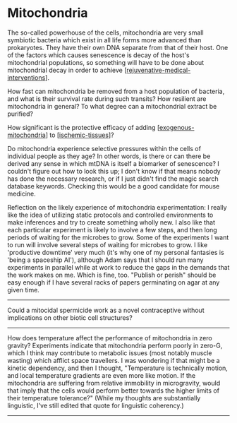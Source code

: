 # Mitochondria

The so-called powerhouse of the cells, mitochondria are very small symbiotic bacteria which exist in all life forms more advanced than prokaryotes.  They have their own DNA separate from that of their host.  One of the factors which causes senescence is decay of the host's mitochondrial populations, so something will have to be done about mitochondrial decay in order to achieve [[rejuvenative-medical-interventions]].

How fast can mitochondria be removed from a host population of bacteria, and what is their survival rate during such transits?  How resilient are mitochondria in general?  To what degree can a mitochondrial extract be purified?

How significant is the protective efficacy of adding [[exogenous-mitochondria]] to [[ischemic-tissues]]?

Do mitochondria experience selective pressures within the cells of individual people as they age?  In other words, is there or can there be derived any sense in which mtDNA is itself a biomarker of senescence?  I couldn't figure out how to look this up; I don't know if that means nobody has done the necessary research, or if I just didn't find the magic search database keywords.  Checking this would be a good candidate for mouse medicine.

Reflection on the likely experience of mitochondria experimentation:  I really like the idea of utilizing static protocols and controlled environments to make inferences and try to create something wholly new.  I also like that each particular experiment is likely to involve a few steps, and then long periods of waiting for the microbes to grow.  Some of the experiments I want to run will involve several steps of waiting for microbes to grow.  I like 'productive downtime' very much (it's why one of my personal fantasies is 'being a spaceship AI'), although Adam says that I should run many experiments in parallel while at work to reduce the gaps in the demands that the work makes on me.  Which is fine, too.  "Publish or perish" should be easy enough if I have several racks of papers germinating on agar at any given time.

---
Could a mitocidal spermicide work as a novel contraceptive without implications on other biotic cell structures?

---
How does temperature affect the performance of mitochondria in zero gravity?  Experiments indicate that mitochondria perform poorly in zero-G, which I think may contribute to metabolic issues (most notably muscle wasting) which afflict space travellers.  I was wondering if that might be a kinetic dependency, and then I thought, "Temperature is technically motion, and local temperature gradients are even more like motion.  If the mitochondria are suffering from relative immobility in microgravity, would that imply that the cells would perform better towards the higher limits of their temperature tolerance?"  (While my thoughts are substantially linguistic, I've still edited that quote for linguistic coherency.)  

---

[//begin]: # "Autogenerated link references for markdown compatibility"
[rejuvenative-medical-interventions]: rejuvenative-medical-interventions.md "Rejuvenative Medical Interventions"
[exogenous-mitochondria]: exogenous-mitochondria.md "Exogenous Mitochondria"
[ischemic-tissues]: ischemic-tissues.md "Ischemic Tissues"
[//end]: # "Autogenerated link references"